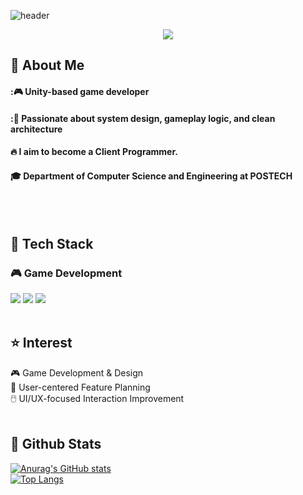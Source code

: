 <div>
  
  <!--Header-->
  ![header](https://capsule-render.vercel.app/api?type=waving&color=gradient&height=300&section=header&text=Welcome%20to%20Seokhwan's%20Github!%20%F0%9F%A4%97&fontSize=40)
  <p align='center'>
  <!-- gmail -->
  <img src="https://img.shields.io/badge/orion3860@gmail.com-EA4335?style=flat-square&logo=gmail&logoColor=white"/>
  </p>
</div>

<div>
  <!--Body-->
  
  ## 👀 About Me
  #### :🎮 Unity-based game developer <br/>
  #### :🧠 Passionate about system design, gameplay logic, and clean architecture <br/>
  #### :fire: I aim to become a Client Programmer.<br/>
  #### :mortar_board: Department of Computer Science and Engineering at POSTECH
  <br/>
  <br/>
  
 ## 🧱 Tech Stack

  ### 🎮 Game Development
  <!--Unity-->
  <img src="https://img.shields.io/badge/Unity-000000?style=flat-square&logo=unity&logoColor=white"/>
  <!--C#-->
  <img src="https://img.shields.io/badge/C%23-239120?style=flat-square&logo=c-sharp&logoColor=white"/>
  <!--C++-->
  <img src="https://img.shields.io/badge/C++-00599C?style=flat-square&logo=C%2B%2B&logoColor=white"/>
  <br/>
  <br/>


  ## ⭐ Interest  
  🎮 Game Development & Design  <br/>
  🧠 User-centered Feature Planning  <br/>
  🖱️ UI/UX-focused Interaction Improvement <br/>
  <br/>
  
  ## 🤔 Github Stats
  [![Anurag's GitHub stats](https://github-readme-stats.vercel.app/api?username=Seokhwan98)](https://github.com/anuraghazra/github-readme-stats)
  <br/>
  [![Top Langs](https://github-readme-stats.vercel.app/api/top-langs/?username=Seokhwan98)](https://github.com/anuraghazra/github-readme-stats)
  
</div>
